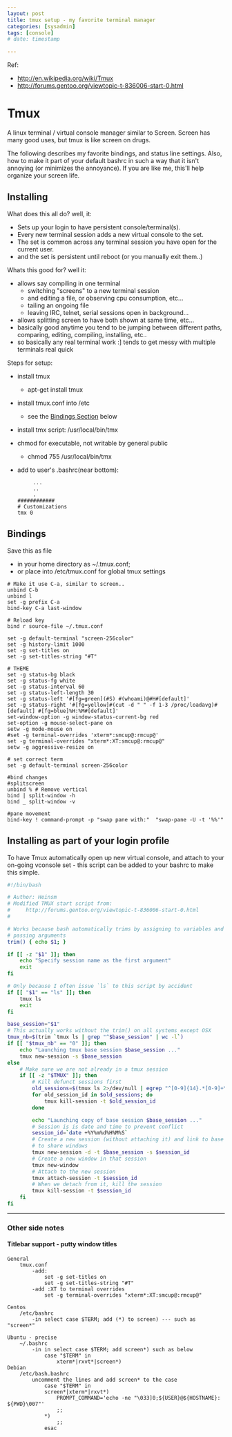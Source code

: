 ```yaml
---
layout: post
title: tmux setup - my favorite terminal manager
categories: [sysadmin]
tags: [console]
# date: timestamp

---
```


Ref:

* http://en.wikipedia.org/wiki/Tmux
* http://forums.gentoo.org/viewtopic-t-836006-start-0.html


# Tmux

A linux terminal / virtual console manager similar to Screen.  Screen has many good uses, but tmux is like screen on drugs.

The following describes my favorite bindings, and status line settings.  Also, how to make it part of your default bashrc in such a way that it isn't annoying (or minimizes the annoyance).  If you are like me, this'll help organize your screen life.

## Installing

What does this all do?  well, it:

* Sets up your login to have persistent console/terminal(s).
* Every new terminal session adds a new virtual console to the set.
* The set is common across any terminal session you have open for the current user.
* and the set is persistent until reboot (or you manually exit them..)

Whats this good for? well it:

* allows say compiling in one terminal
    - switching "screens" to a new terminal session
    - and editing a file, or observing cpu consumption, etc...
    - tailing an ongoing file 
    - leaving IRC, telnet, serial sessions open in background...
* allows splitting screen to have both shown at same time, etc...
* basically good anytime you tend to be jumping between different paths, comparing, editing, compiling, installing, etc..
* so basically any real terminal work :] tends to get messy with multiple terminals real quick


Steps for setup:

* install tmux
    - apt-get install tmux
* install tmux.conf into /etc
    - see the [Bindings Section](#bindings) below
* install tmx script: /usr/local/bin/tmx
* chmod for executable, not writable by general public
    - chmod 755 /usr/local/bin/tmx
* add to user's .bashrc(near bottom):

    ```text
         ...
         ..
         .
    ############
    # Customizations
    tmx 0
    ```

## <a name="bindings"></a>Bindings

Save this as file

* in your home directory as ~/.tmux.conf;
* or place into /etc/tmux.conf for global tmux settings

```text
# Make it use C-a, similar to screen..
unbind C-b
unbind l
set -g prefix C-a
bind-key C-a last-window
 
# Reload key
bind r source-file ~/.tmux.conf
 
set -g default-terminal "screen-256color"
set -g history-limit 1000
set -g set-titles on
set -g set-titles-string "#T"
 
# THEME
set -g status-bg black
set -g status-fg white
set -g status-interval 60
set -g status-left-length 30
set -g status-left '#[fg=green](#S) #(whoami)@#H#[default]'
set -g status-right '#[fg=yellow]#(cut -d " " -f 1-3 /proc/loadavg)#[default] #[fg=blue]%H:%M#[default]'
set-window-option -g window-status-current-bg red
set-option -g mouse-select-pane on
setw -g mode-mouse on
#set -g terminal-overrides 'xterm*:smcup@:rmcup@'
set -g terminal-overrides "xterm*:XT:smcup@:rmcup@"
setw -g aggressive-resize on
 
# set correct term
set -g default-terminal screen-256color

#bind changes
#splitscreen
unbind % # Remove vertical
bind | split-window -h
bind _ split-window -v

#pane movement
bind-key ! command-prompt -p "swap pane with:"  "swap-pane -U -t '%%'"
```


## Installing as part of your login profile

To have Tmux automatically open up new virtual console, and attach to your on-going vconsole set - this script can be added to your bashrc to make this simple.

```bash
#!/bin/bash

# Author: Heinsm
# Modified TMUX start script from:
#     http://forums.gentoo.org/viewtopic-t-836006-start-0.html
#

# Works because bash automatically trims by assigning to variables and by 
# passing arguments
trim() { echo $1; }

if [[ -z "$1" ]]; then
    echo "Specify session name as the first argument"
    exit
fi

# Only because I often issue `ls` to this script by accident
if [[ "$1" == "ls" ]]; then
    tmux ls
    exit
fi

base_session="$1"
# This actually works without the trim() on all systems except OSX
tmux_nb=$(trim `tmux ls | grep "^$base_session" | wc -l`)
if [[ "$tmux_nb" == "0" ]]; then
    echo "Launching tmux base session $base_session ..."
    tmux new-session -s $base_session
else
    # Make sure we are not already in a tmux session
    if [[ -z "$TMUX" ]]; then
        # Kill defunct sessions first
        old_sessions=$(tmux ls 2>/dev/null | egrep "^[0-9]{14}.*[0-9]+\)$" | cut -f 1 -d:)
        for old_session_id in $old_sessions; do
            tmux kill-session -t $old_session_id
        done

        echo "Launching copy of base session $base_session ..."
        # Session is is date and time to prevent conflict
        session_id=`date +%Y%m%d%H%M%S`
        # Create a new session (without attaching it) and link to base session 
        # to share windows
        tmux new-session -d -t $base_session -s $session_id
        # Create a new window in that session
        tmux new-window
        # Attach to the new session
        tmux attach-session -t $session_id
        # When we detach from it, kill the session
        tmux kill-session -t $session_id
    fi
fi 
```

---

### Other side notes

#### Titlebar support - putty window titles

```text
General
    tmux.conf
        -add:
            set -g set-titles on
            set -g set-titles-string "#T"
        -add :XT to terminal overrides
            set -g terminal-overrides "xterm*:XT:smcup@:rmcup@"

Centos
    /etc/bashrc
        -in select case $TERM; add (*) to screen) --- such as "screen*"

Ubuntu - precise
    ~/.bashrc
        -in in select case $TERM; add screen*) such as below
            case "$TERM" in
                xterm*|rxvt*|screen*)
Debian
    /etc/bash.bashrc
        uncomment the lines and add screen* to the case
            case "$TERM" in
            screen*|xterm*|rxvt*)
                PROMPT_COMMAND='echo -ne "\033]0;${USER}@${HOSTNAME}: ${PWD}\007"'
                ;;
            *)
                ;;
            esac
```
